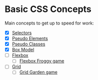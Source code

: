 # Basic CSS Concepts

Main concepts to get up to speed for work:

- [x] [Selectors](https://developer.mozilla.org/en-US/docs/Web/CSS/CSS_Selectors)
- [x] [Pseudo Elements](https://developer.mozilla.org/en-US/docs/Web/CSS/Pseudo-elements)
- [x] [Pseudo Classes](https://developer.mozilla.org/en-US/docs/Web/CSS/Pseudo-classes)
- [x] [Box Model](https://developer.mozilla.org/en-US/docs/Learn/CSS/Building_blocks/The_box_model)
- [ ] [Flexbox](https://developer.mozilla.org/en-US/docs/Web/CSS/CSS_Flexible_Box_Layout/Basic_Concepts_of_Flexbox)
  - [ ] [Flexbox Froggy game](https://developer.mozilla.org/en-US/docs/Web/CSS/CSS_Flexible_Box_Layout/Basic_Concepts_of_Flexbox)
- [ ] [Grid](https://developer.mozilla.org/en-US/docs/Learn/CSS/CSS_layout/Grids)
  - [ ] [Grid Garden game](https://www.cssgridgarden.com)
